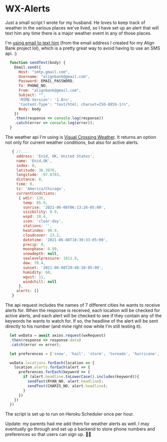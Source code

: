 # WX-Alerts

Just a small script I wrote for my husband. He loves to keep track of weather in the various places we've lived, so I have set up an alert that will text him any time there is a major weather event in any of those places.

I'm [using email to text him](https://www.techrepublic.com/blog/microsoft-office/use-outlook-to-send-e-mail-to-a-cell-phone/) (from the email address I created for my Align Bank project lol), which is a pretty great way to avoid having to use an SMS api. :)
```javascript
  function sendText(body) {
    Email.send({
      Host: "smtp.gmail.com",
      Username: "alignbank@gmail.com",
      Password: EMAIL_PASSWORD,
      To: PHONE_NO,
      From: "alignbank@gmail.com",
      Subject: "",
      'MIME-Version': '1.0rn',
      'Content-Type': "text/html; charset=ISO-8859-1rn",
      Body: body
    })
    .then(response => console.log(response))
    .catch(error => console.log(error));
  }
```

The weather api I'm using is [Visual Crossing Weather](https://www.visualcrossing.com/resources/documentation/weather-api/weather-api-documentation/). It returns an option not only for current weather conditions, but also for active alerts.
```javascript
   { //...
     address: 'Enid, OK, United States',
     name: 'Enid,OK',
     index: 0,
     latitude: 36.3976,
     longitude: -97.8783,
     distance: 0,
     time: 0,
     tz: 'America/Chicago',
     currentConditions:
      { wdir: 135,
        temp: 85.9,
        sunrise: '2021-06-08T06:13:26-05:00',
        visibility: 9.9,
        wspd: 10.4,
        icon: 'clear-day',
        stations: '',
        heatindex: 90.9,
        cloudcover: 23.2,
        datetime: '2021-06-08T18:30:33-05:00',
        precip: 0,
        moonphase: 0.99,
        snowdepth: null,
        sealevelpressure: 1011.9,
        dew: 70.4,
        sunset: '2021-06-08T20:48:10-05:00',
        humidity: 60,
        wgust: 11,
        windchill: null 
      },
     alerts: [] 
   }
```

The api request includes the names of 7 different cities he wants to receive alerts for. When the response is received, each location will be checked for active alerts, and each alert will be checked to see if they contain any of the keywords he wants to watch for. If so, the headline of the alert will be sent directly to his number (and mine right now while I'm still testing it). 
```javascript
  let wxData = await axios.request(wxRequest)
  .then(response => response.data)
  .catch(error => error);

  let preferences = ['snow', 'hail', 'storm', 'tornado', 'hurricane', 'flood', 'winter', 'ice'];

  wxData.locations.forEach(location => {
    location.alerts.forEach(alert => {
      preferences.forEach(keyword => {
        if (alert.headline.toLowerCase().includes(keyword)){
          sendText(RYAN_NO, alert.headline);
          sendText(CHARIS_NO, alert.headline);
        }
      })
    })
  })
  ```
The script is set up to run on Heroku Scheduler once per hour.

Update: my parents had me add them for weather alerts as well. I may eventually go through and set up a backend to store phone numbers and preferences so that users can sign up. 🤷‍♀️
